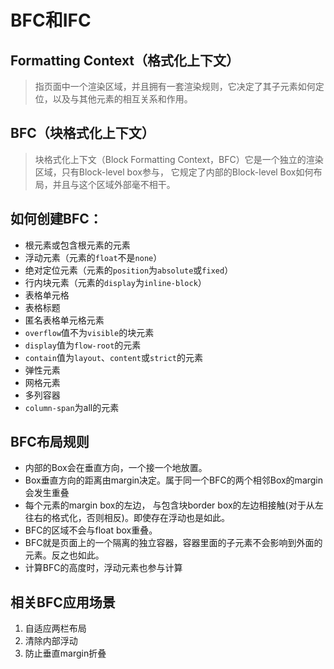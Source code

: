 # BFC和IFC

## Formatting Context（格式化上下文）
> 指页面中一个渲染区域，并且拥有一套渲染规则，它决定了其子元素如何定位，以及与其他元素的相互关系和作用。

## BFC（块格式化上下文）
> 块格式化上下文（Block Formatting Context，BFC）它是一个独立的渲染区域，只有Block-level box参与， 它规定了内部的Block-level Box如何布局，并且与这个区域外部毫不相干。

## 如何创建BFC：
* 根元素或包含根元素的元素
* 浮动元素（元素的`float`不是`none`）
* 绝对定位元素（元素的`position`为`absolute`或`fixed`）
* 行内块元素（元素的`display`为`inline-block`）
* 表格单元格
* 表格标题
* 匿名表格单元格元素
* `overflow`值不为`visible`的块元素
* `display`值为`flow-root`的元素
* `contain`值为`layout`、`content`或`strict`的元素
* 弹性元素
* 网格元素
* 多列容器
* `column-span`为all的元素

## BFC布局规则
* 内部的Box会在垂直方向，一个接一个地放置。
* Box垂直方向的距离由margin决定。属于同一个BFC的两个相邻Box的margin会发生重叠
* 每个元素的margin box的左边， 与包含块border box的左边相接触(对于从左往右的格式化，否则相反)。即使存在浮动也是如此。
* BFC的区域不会与float box重叠。
* BFC就是页面上的一个隔离的独立容器，容器里面的子元素不会影响到外面的元素。反之也如此。
* 计算BFC的高度时，浮动元素也参与计算

## 相关BFC应用场景
1. 自适应两栏布局
2. 清除内部浮动
3. 防止垂直margin折叠


